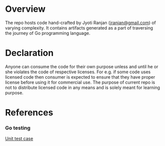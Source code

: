 # Overview

The repo hosts code hand-crafted by Jyoti Ranjan (jranjan@gmail.com) of
varying complexity. It contains artifacts generated as a part of
traversing the journey of Go programming language.

# Declaration

Anyone can consume the code for their own purpose unless and until he
or she violates the code of respective licenses. For e.g. if some code
uses licensed code then consumer is expected to ensure that they have
proper license before using it for commercial use. The purpose of current
repo is not to distribute licensed code in any means and is solely
meant for learning purpose.


# References

### Go testing

[Unit test case](https://blog.alexellis.io/golang-writing-unit-tests/)